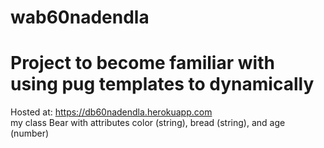 # wab60nadendla
# Project to become familiar with using pug templates to dynamically
Hosted at: <https://db60nadendla.herokuapp.com><br>
my class Bear with attributes color (string), bread (string), and age (number)
